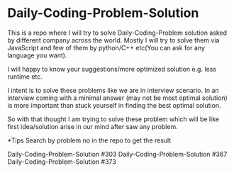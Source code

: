# Daily-Coding-Problem-Solution
This is a  repo where I will try to solve Daily-Coding-Problem solution asked by different company across the world.
Mostly I will try to solve them via JavaScript and few of them by python/C++ etc(You can ask for any language you want).

I will happy to know your suggestions/more optimized solution e.g. less runtime etc.

I intent is to solve these problems like we are in interview scenario.
In an interview coming with a minimal answer (may not be most optimal solution) is more important than stuck yourself in finding the best optimal solution.

So with that thought I am trying to solve these problem which will be like first idea/solution arise in our mind after saw any problem.

*Tips
Search by problem no in the repo to get the result

Daily-Coding-Problem-Solution #303
Daily-Coding-Problem-Solution #367
Daily-Coding-Problem-Solution #373
